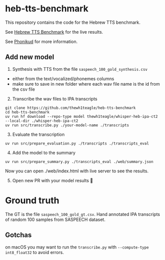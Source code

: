 # heb-tts-benchmark

This repository contains the code for the Hebrew TTS benchmark.

See [Hebrew TTS Benchmark](https://thewh1teagle.github.io/heb-tts-benchmark) for the live results.


See [Phonikud](https://phonikud.github.io) for more information.

## Add new model

1. Synthesis with TTS from the file `saspeech_100_gold_synthesis.csv` 

- either from the text/vocalized/phonemes columns
- make sure to save in new folder where each wav file name is the id from the csv file

2. Transcribe the wav files to IPA transcripts

```console
git clone https://github.com/thewh1teagle/heb-tts-benchmark
cd heb-tts-benchmark
uv run hf download --repo-type model thewh1teagle/whisper-heb-ipa-ct2 --local-dir ./whisper-heb-ipa-ct2
uv run src/transcribe.py ./your-model-name ./transcripts
```

3. Evaluate the transcription

```console
uv run src/prepare_evaluation.py ./transcripts ./transcripts_eval
```

4. Add the model to the summary
```console
uv run src/prepare_summary.py ./transcripts_eval ./web/summary.json
```

Now you can open ./web/index.html with live server to see the results.

5. Open new PR with your model results 🎉

# Ground truth

The GT is the file `saspeech_100_gold_gt.csv`.
Hand annotated IPA transcripts of random 100 samples from SASPEECH dataset.

## Gotchas

on macOS you may want to run the `transcribe.py` with `--compute-type int8_float32` to avoid errors.